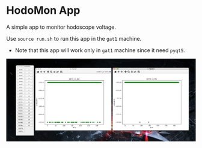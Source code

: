 # HodoMon App

A simple app to monitor hodoscope voltage.

Use `source run.sh` to run this app in the `gat1` machine.

* Note that this app will work only in `gat1` machine since it need `pyqt5`.

![](pic.png)